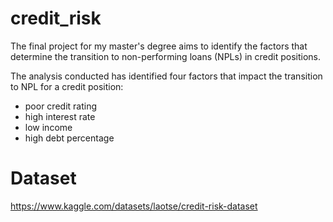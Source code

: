 # credit_risk

The final project for my master's degree aims to identify the factors that determine the transition to non-performing loans (NPLs) in credit positions.

The analysis conducted has identified four factors that impact the transition to NPL for a credit position:
 - poor credit rating
 - high interest rate
 - low income
 - high debt percentage

# Dataset
https://www.kaggle.com/datasets/laotse/credit-risk-dataset
